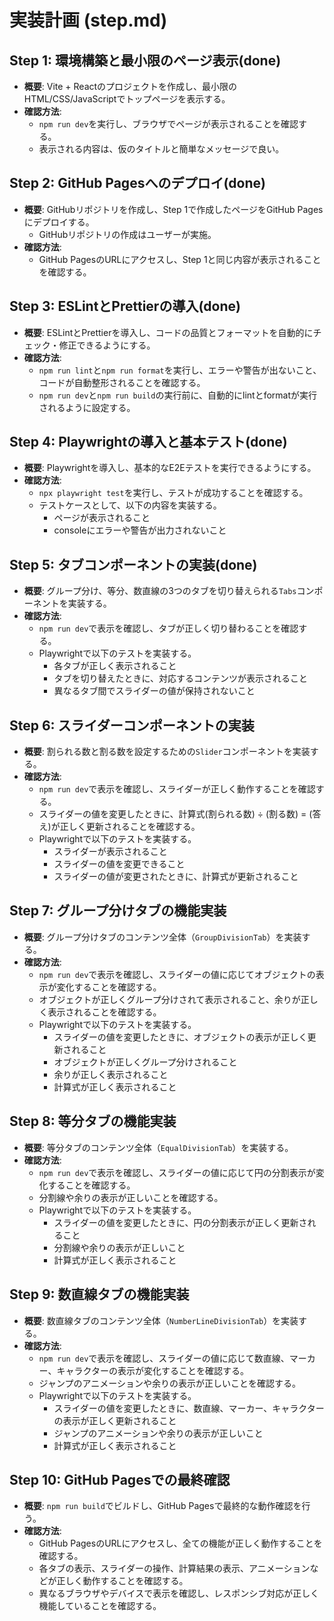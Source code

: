 # 実装計画 (step.md)

## Step 1: 環境構築と最小限のページ表示(done)

- **概要**: Vite + Reactのプロジェクトを作成し、最小限のHTML/CSS/JavaScriptでトップページを表示する。
- **確認方法**:
  - `npm run dev`を実行し、ブラウザでページが表示されることを確認する。
  - 表示される内容は、仮のタイトルと簡単なメッセージで良い。

## Step 2: GitHub Pagesへのデプロイ(done)

- **概要**: GitHubリポジトリを作成し、Step 1で作成したページをGitHub Pagesにデプロイする。
  - GitHubリポジトリの作成はユーザーが実施。
- **確認方法**:
  - GitHub PagesのURLにアクセスし、Step 1と同じ内容が表示されることを確認する。

## Step 3: ESLintとPrettierの導入(done)

- **概要**: ESLintとPrettierを導入し、コードの品質とフォーマットを自動的にチェック・修正できるようにする。
- **確認方法**:
  - `npm run lint`と`npm run format`を実行し、エラーや警告が出ないこと、コードが自動整形されることを確認する。
  - `npm run dev`と`npm run build`の実行前に、自動的にlintとformatが実行されるように設定する。

## Step 4: Playwrightの導入と基本テスト(done)

- **概要**: Playwrightを導入し、基本的なE2Eテストを実行できるようにする。
- **確認方法**:
  - `npx playwright test`を実行し、テストが成功することを確認する。
  - テストケースとして、以下の内容を実装する。
    - ページが表示されること
    - consoleにエラーや警告が出力されないこと

## Step 5: タブコンポーネントの実装(done)

- **概要**: グループ分け、等分、数直線の3つのタブを切り替えられる`Tabs`コンポーネントを実装する。
- **確認方法**:
  - `npm run dev`で表示を確認し、タブが正しく切り替わることを確認する。
  - Playwrightで以下のテストを実装する。
    - 各タブが正しく表示されること
    - タブを切り替えたときに、対応するコンテンツが表示されること
    - 異なるタブ間でスライダーの値が保持されないこと

## Step 6: スライダーコンポーネントの実装

- **概要**: 割られる数と割る数を設定するための`Slider`コンポーネントを実装する。
- **確認方法**:
  - `npm run dev`で表示を確認し、スライダーが正しく動作することを確認する。
  - スライダーの値を変更したときに、計算式(割られる数) ÷ (割る数) = (答え)が正しく更新されることを確認する。
  - Playwrightで以下のテストを実装する。
    - スライダーが表示されること
    - スライダーの値を変更できること
    - スライダーの値が変更されたときに、計算式が更新されること

## Step 7: グループ分けタブの機能実装

- **概要**: グループ分けタブのコンテンツ全体（`GroupDivisionTab`）を実装する。
- **確認方法**:
  - `npm run dev`で表示を確認し、スライダーの値に応じてオブジェクトの表示が変化することを確認する。
  - オブジェクトが正しくグループ分けされて表示されること、余りが正しく表示されることを確認する。
  - Playwrightで以下のテストを実装する。
    - スライダーの値を変更したときに、オブジェクトの表示が正しく更新されること
    - オブジェクトが正しくグループ分けされること
    - 余りが正しく表示されること
    - 計算式が正しく表示されること

## Step 8: 等分タブの機能実装

- **概要**: 等分タブのコンテンツ全体（`EqualDivisionTab`）を実装する。
- **確認方法**:
  - `npm run dev`で表示を確認し、スライダーの値に応じて円の分割表示が変化することを確認する。
  - 分割線や余りの表示が正しいことを確認する。
  - Playwrightで以下のテストを実装する。
    - スライダーの値を変更したときに、円の分割表示が正しく更新されること
    - 分割線や余りの表示が正しいこと
    - 計算式が正しく表示されること

## Step 9: 数直線タブの機能実装

- **概要**: 数直線タブのコンテンツ全体（`NumberLineDivisionTab`）を実装する。
- **確認方法**:
  - `npm run dev`で表示を確認し、スライダーの値に応じて数直線、マーカー、キャラクターの表示が変化することを確認する。
  - ジャンプのアニメーションや余りの表示が正しいことを確認する。
  - Playwrightで以下のテストを実装する。
    - スライダーの値を変更したときに、数直線、マーカー、キャラクターの表示が正しく更新されること
    - ジャンプのアニメーションや余りの表示が正しいこと
    - 計算式が正しく表示されること

## Step 10: GitHub Pagesでの最終確認

- **概要**: `npm run build`でビルドし、GitHub Pagesで最終的な動作確認を行う。
- **確認方法**:
  - GitHub PagesのURLにアクセスし、全ての機能が正しく動作することを確認する。
  - 各タブの表示、スライダーの操作、計算結果の表示、アニメーションなどが正しく動作することを確認する。
  - 異なるブラウザやデバイスで表示を確認し、レスポンシブ対応が正しく機能していることを確認する。
